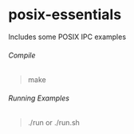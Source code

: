 # posix-essentials
Includes some POSIX IPC examples

###### Compile #####
> make

###### Running Examples #####
> ./run or ./run.sh
